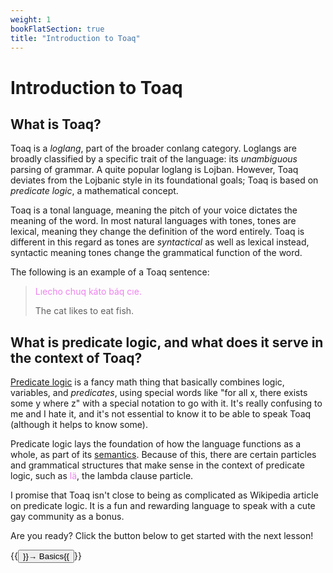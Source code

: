 ```yaml
---
weight: 1
bookFlatSection: true
title: "Introduction to Toaq"
---
```


# Introduction to Toaq

## What is Toaq?

Toaq is a *loglang*, part of the broader conlang category.
Loglangs are broadly classified by a specific trait of the language: its *unambiguous* parsing of grammar.
A quite popular loglang is Lojban. However, Toaq deviates from the Lojbanic style in its foundational goals;
Toaq is based on *predicate logic*, a mathematical concept.

Toaq is a tonal language, meaning the pitch of your voice dictates the meaning of the word.
In most natural languages with tones, tones are lexical, meaning they change the definition of the word entirely.
Toaq is different in this regard as tones are *syntactical* as well as lexical instead, syntactic meaning tones change the grammatical function of the word. 

The following is an example of a Toaq sentence:

> <css style="color:Violet;">Lıecho chuq káto báq cıe.</css>
>
> The cat likes to eat fish.


## What is predicate logic, and what does it serve in the context of Toaq?

[Predicate logic](https://en.wikipedia.org/wiki/First-order_logic) is a fancy math thing that basically combines logic, variables, and *predicates*, using special words like "for all x, there exists some y where z" with a special notation to go with it.
It's really confusing to me and I hate it, and it's not essential to know it to be able to speak Toaq (although it helps to know some).

Predicate logic lays the foundation of how the language functions as a whole, as part of its [semantics](https://en.wikipedia.org/wiki/Semantics).
Because of this, there are certain particles and grammatical structures that make sense in the context of predicate logic, such as <css style="color:Violet;">lä</css>, the lambda clause particle.

I promise that Toaq isn't close to being as complicated as Wikipedia article on predicate logic. It is a fun and rewarding language to speak with a cute gay community as a bonus.

Are you ready? Click the button below to get started with the next lesson!

{{<button relref="/docs/course/1">}}→ Basics{{</button>}}
